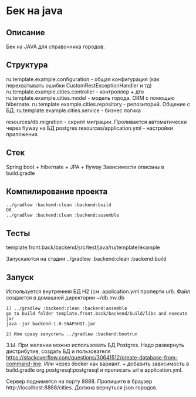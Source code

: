 # Бек на java

## Описание
Бек на JAVA для справочника городов.

## Структура
ru.template.example.configuration - общая конфигурация (как перехватывать ошибки CustomRestExceptionHandler и тд)
ru.template.example.cities.controller - контроллер + дто
ru.template.example.cities.model - модель города. ORM с помощью hibernate.
ru.template.example.cities.repository - репозиторий. Общение с БД.
ru.template.example.cities.service - бизнес логика

resources/db.migration - скрипт миграции. Проливается автоматически через flyway на БД postgres
resources/application.yml - настройки приложения.

## Стек
Spring boot + hibernate + JPA + flyway
Зависимости описаны в build.gradle

## Компилирование проекта

```
../gradlew :backend:clean :backend:build
OR
../gradlew :backend:clean :backend:assemble
```

## Тесты
template.front.back/backend/src/test/java/ru/template/example

Запускаются на стадии ../gradlew :backend:clean :backend:build

## Запуск
Используется внутренняя БД H2 (см. application.yml проперти url). Файл создается в домашней директории ~/db.mv.db

```
1) ../gradlew :backend:clean :backend:assemble
go to build folder template.front.back/backend/build/libs and execute jar
java -jar backend-1.0-SNAPSHOT.jar 

2) Или сразу запустить ../gradlew :backend:bootrun
```

З.Ы. При желании можно использовать БД Postgres. Надо развернуть дистрибутив, создать БД и пользователя https://stackoverflow.com/questions/30641512/create-database-from-command-line. Или через docker как вариант. + добавить зависимость в build.gradle org.postgresql:postgresql и прописать url в application.yml.

Сервер поднимется на порту 8888.
Пропишите в браузер http://localhost:8888/cities. Должна вернуться json городов.